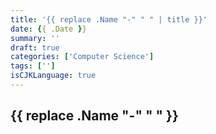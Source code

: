 ```yaml
---
title: '{{ replace .Name "-" " " | title }}'
date: {{ .Date }}
summary: ''
draft: true
categories: ['Computer Science']
tags: ['']
isCJKLanguage: true
---
```


## {{ replace .Name "-" " " }}
